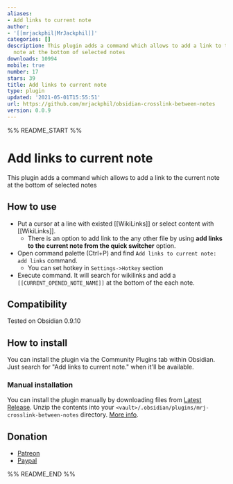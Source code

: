 ```yaml
---
aliases:
- Add links to current note
author:
- '[[mrjackphil|MrJackphil]]'
categories: []
description: This plugin adds a command which allows to add a link to the current
  note at the bottom of selected notes
downloads: 10994
mobile: true
number: 17
stars: 39
title: Add links to current note
type: plugin
updated: '2021-05-01T15:55:51'
url: https://github.com/mrjackphil/obsidian-crosslink-between-notes
version: 0.0.9
---
```


%% README_START %%

# Add links to current note
This plugin adds a command which allows to add a link to the current note at the bottom of selected notes
## How to use
- Put a cursor at a line with existed [[WikiLinks]] or select content with [[WikiLinks]].
    - There is an option to add link to the any other file by using **add links to the current note from the quick switcher** option.
- Open command palette (Ctrl+P) and find `Add links to current note: add links` command.
    - You can set hotkey in `Settings->Hotkey` section
- Execute command. It will search for wikilinks and add a `[[CURRENT_OPENED_NOTE_NAME]]` at the bottom of the each note.
## Compatibility
Tested on Obsidian 0.9.10
## How to install
You can install the plugin via the Community Plugins tab within Obsidian. Just search for "Add links to current note." when it'll be available.
### Manual installation
You can install the plugin manually by downloading files from [Latest Release](https://github.com/mrjackphil/obsidian-crosslink-between-notes/releases/latest). Unzip the contents into your `<vault>/.obsidian/plugins/mrj-crosslink-between-notes` directory. [More info](https://forum.obsidian.md/t/plugins-mini-faq/7737).
## Donation
- [Patreon](https://patreon.com/mrjackphil)
- [Paypal](https://www.paypal.com/paypalme/mrjackphil)


%% README_END %%